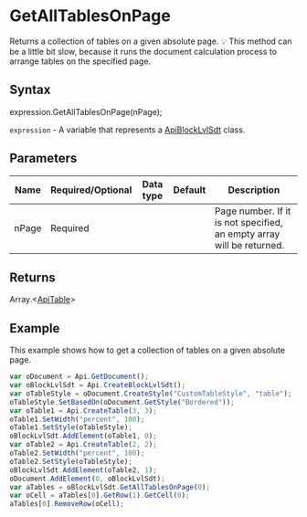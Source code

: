 # GetAllTablesOnPage

Returns a collection of tables on a given absolute page.💡 This method can be a little bit slow, because it runs the document calculationprocess to arrange tables on the specified page.

## Syntax

expression.GetAllTablesOnPage(nPage);

`expression` - A variable that represents a [ApiBlockLvlSdt](../ApiBlockLvlSdt.md) class.

## Parameters

| **Name** | **Required/Optional** | **Data type** | **Default** | **Description** |
| ------------- | ------------- | ------------- | ------------- | ------------- |
| nPage | Required |  |  | Page number. If it is not specified, an empty array will be returned. |

## Returns

Array.<[ApiTable](../../ApiTable/ApiTable.md)>

## Example

This example shows how to get a collection of tables on a given absolute page.

```javascript
var oDocument = Api.GetDocument();
var oBlockLvlSdt = Api.CreateBlockLvlSdt();
var oTableStyle = oDocument.CreateStyle("CustomTableStyle", "table");
oTableStyle.SetBasedOn(oDocument.GetStyle("Bordered"));
var oTable1 = Api.CreateTable(3, 3);
oTable1.SetWidth("percent", 100);
oTable1.SetStyle(oTableStyle);
oBlockLvlSdt.AddElement(oTable1, 0);
var oTable2 = Api.CreateTable(2, 2);
oTable2.SetWidth("percent", 100);
oTable2.SetStyle(oTableStyle);
oBlockLvlSdt.AddElement(oTable2, 1);
oDocument.AddElement(0, oBlockLvlSdt);
var aTables = oBlockLvlSdt.GetAllTablesOnPage(0);
var oCell = aTables[0].GetRow(1).GetCell(0);
aTables[0].RemoveRow(oCell);
```
